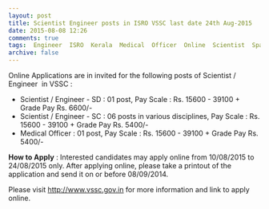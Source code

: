 ```yaml
---
layout: post
title: Scientist Engineer posts in ISRO VSSC last date 24th Aug-2015   
date: 2015-08-08 12:26
comments: true
tags:  Engineer  ISRO  Kerala  Medical  Officer  Online  Scientist  Space  VSSC 
archive: false
---
```

Online Applications are in invited for the following posts of Scientist / Engineer  in VSSC :

- Scientist / Engineer - SD : 01 post, Pay Scale : Rs. 15600 - 39100  + Grade Pay Rs. 6600/-
- Scientist / Engineer - SC : 06 posts in various disciplines, Pay Scale : Rs. 15600 - 39100  + Grade Pay Rs. 5400/-
- Medical Officer : 01 post, Pay Scale : Rs. 15600 - 39100  + Grade Pay Rs. 5400/-

**How to Apply** : Interested candidates may apply online from 10/08/2015 to 24/08/2015 only. After applying online, please take a printout of the application and send it on or before 08/09/2014.

Please visit <http://www.vssc.gov.in>  for more information and link to apply online. 




